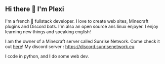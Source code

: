## Hi there 👋 I'm Plexi

I'm a french 🥖 fullstack developer. 
I love to create web sites, Minecraft plugins and Discord bots. I'm also an open source ans linux enjoyer.
I enjoy learning new things and speaking english!

I am the owner of a Minecraft server called Sunrise Network. Come check it out [here](https://sunrisenetwork.eu)! 
My discord server : https://discord.sunrisenetwork.eu

I code in python, and I do some web dev.